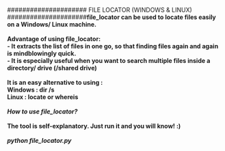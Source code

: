 ##################### FILE LOCATOR (WINDOWS & LINUX) #####################<b>file_locator<b> can be used to locate files easily on a Windows/ Linux machine.<br><br><b>Advantage of using file_locator:</b><br>- It extracts the list of files in one go, so that finding files again and again is mindblowingly quick.<br>- It is especially useful when you want to search multiple files inside a directory/ drive (/shared drive)<br><br>It is an easy alternative to using :<br>Windows : dir /s <filename><br>Linux   : locate <filename> or whereis <filename><br><br><i>How to use file_locator?</i><br><br>The tool is self-explanatory. Just run it and you will know! :)<br><br><i>python file_locator.py</i>
